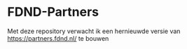 # FDND-Partners
Met deze repository verwacht ik een hernieuwde versie van https://partners.fdnd.nl/ te bouwen
